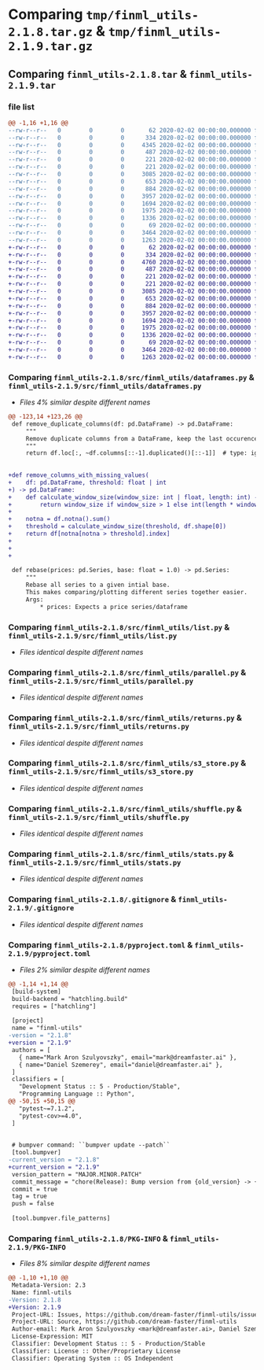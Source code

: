 # Comparing `tmp/finml_utils-2.1.8.tar.gz` & `tmp/finml_utils-2.1.9.tar.gz`

## Comparing `finml_utils-2.1.8.tar` & `finml_utils-2.1.9.tar`

### file list

```diff
@@ -1,16 +1,16 @@
--rw-r--r--   0        0        0       62 2020-02-02 00:00:00.000000 finml_utils-2.1.8/codecov.yml
--rw-r--r--   0        0        0      334 2020-02-02 00:00:00.000000 finml_utils-2.1.8/src/finml_utils/__init__.py
--rw-r--r--   0        0        0     4345 2020-02-02 00:00:00.000000 finml_utils-2.1.8/src/finml_utils/dataframes.py
--rw-r--r--   0        0        0      487 2020-02-02 00:00:00.000000 finml_utils-2.1.8/src/finml_utils/enums.py
--rw-r--r--   0        0        0      221 2020-02-02 00:00:00.000000 finml_utils-2.1.8/src/finml_utils/files.py
--rw-r--r--   0        0        0      221 2020-02-02 00:00:00.000000 finml_utils-2.1.8/src/finml_utils/introspection.py
--rw-r--r--   0        0        0     3085 2020-02-02 00:00:00.000000 finml_utils-2.1.8/src/finml_utils/list.py
--rw-r--r--   0        0        0      653 2020-02-02 00:00:00.000000 finml_utils-2.1.8/src/finml_utils/parallel.py
--rw-r--r--   0        0        0      884 2020-02-02 00:00:00.000000 finml_utils-2.1.8/src/finml_utils/returns.py
--rw-r--r--   0        0        0     3957 2020-02-02 00:00:00.000000 finml_utils-2.1.8/src/finml_utils/s3_store.py
--rw-r--r--   0        0        0     1694 2020-02-02 00:00:00.000000 finml_utils-2.1.8/src/finml_utils/shuffle.py
--rw-r--r--   0        0        0     1975 2020-02-02 00:00:00.000000 finml_utils-2.1.8/src/finml_utils/stats.py
--rw-r--r--   0        0        0     1336 2020-02-02 00:00:00.000000 finml_utils-2.1.8/.gitignore
--rw-r--r--   0        0        0       69 2020-02-02 00:00:00.000000 finml_utils-2.1.8/README.md
--rw-r--r--   0        0        0     3464 2020-02-02 00:00:00.000000 finml_utils-2.1.8/pyproject.toml
--rw-r--r--   0        0        0     1263 2020-02-02 00:00:00.000000 finml_utils-2.1.8/PKG-INFO
+-rw-r--r--   0        0        0       62 2020-02-02 00:00:00.000000 finml_utils-2.1.9/codecov.yml
+-rw-r--r--   0        0        0      334 2020-02-02 00:00:00.000000 finml_utils-2.1.9/src/finml_utils/__init__.py
+-rw-r--r--   0        0        0     4760 2020-02-02 00:00:00.000000 finml_utils-2.1.9/src/finml_utils/dataframes.py
+-rw-r--r--   0        0        0      487 2020-02-02 00:00:00.000000 finml_utils-2.1.9/src/finml_utils/enums.py
+-rw-r--r--   0        0        0      221 2020-02-02 00:00:00.000000 finml_utils-2.1.9/src/finml_utils/files.py
+-rw-r--r--   0        0        0      221 2020-02-02 00:00:00.000000 finml_utils-2.1.9/src/finml_utils/introspection.py
+-rw-r--r--   0        0        0     3085 2020-02-02 00:00:00.000000 finml_utils-2.1.9/src/finml_utils/list.py
+-rw-r--r--   0        0        0      653 2020-02-02 00:00:00.000000 finml_utils-2.1.9/src/finml_utils/parallel.py
+-rw-r--r--   0        0        0      884 2020-02-02 00:00:00.000000 finml_utils-2.1.9/src/finml_utils/returns.py
+-rw-r--r--   0        0        0     3957 2020-02-02 00:00:00.000000 finml_utils-2.1.9/src/finml_utils/s3_store.py
+-rw-r--r--   0        0        0     1694 2020-02-02 00:00:00.000000 finml_utils-2.1.9/src/finml_utils/shuffle.py
+-rw-r--r--   0        0        0     1975 2020-02-02 00:00:00.000000 finml_utils-2.1.9/src/finml_utils/stats.py
+-rw-r--r--   0        0        0     1336 2020-02-02 00:00:00.000000 finml_utils-2.1.9/.gitignore
+-rw-r--r--   0        0        0       69 2020-02-02 00:00:00.000000 finml_utils-2.1.9/README.md
+-rw-r--r--   0        0        0     3464 2020-02-02 00:00:00.000000 finml_utils-2.1.9/pyproject.toml
+-rw-r--r--   0        0        0     1263 2020-02-02 00:00:00.000000 finml_utils-2.1.9/PKG-INFO
```

### Comparing `finml_utils-2.1.8/src/finml_utils/dataframes.py` & `finml_utils-2.1.9/src/finml_utils/dataframes.py`

 * *Files 4% similar despite different names*

```diff
@@ -123,14 +123,26 @@
 def remove_duplicate_columns(df: pd.DataFrame) -> pd.DataFrame:
     """
     Remove duplicate columns from a DataFrame, keep the last occurences.
     """
     return df.loc[:, ~df.columns[::-1].duplicated()[::-1]]  # type: ignore
 
 
+def remove_columns_with_missing_values(
+    df: pd.DataFrame, threshold: float | int
+) -> pd.DataFrame:
+    def calculate_window_size(window_size: int | float, length: int) -> int:
+        return window_size if window_size > 1 else int(length * window_size)  # type: ignore
+
+    notna = df.notna().sum()
+    threshold = calculate_window_size(threshold, df.shape[0])
+    return df[notna[notna > threshold].index]
+
+
+
 
 def rebase(prices: pd.Series, base: float = 1.0) -> pd.Series:
     """
     Rebase all series to a given intial base.
     This makes comparing/plotting different series together easier.
     Args:
         * prices: Expects a price series/dataframe
```

### Comparing `finml_utils-2.1.8/src/finml_utils/list.py` & `finml_utils-2.1.9/src/finml_utils/list.py`

 * *Files identical despite different names*

### Comparing `finml_utils-2.1.8/src/finml_utils/parallel.py` & `finml_utils-2.1.9/src/finml_utils/parallel.py`

 * *Files identical despite different names*

### Comparing `finml_utils-2.1.8/src/finml_utils/returns.py` & `finml_utils-2.1.9/src/finml_utils/returns.py`

 * *Files identical despite different names*

### Comparing `finml_utils-2.1.8/src/finml_utils/s3_store.py` & `finml_utils-2.1.9/src/finml_utils/s3_store.py`

 * *Files identical despite different names*

### Comparing `finml_utils-2.1.8/src/finml_utils/shuffle.py` & `finml_utils-2.1.9/src/finml_utils/shuffle.py`

 * *Files identical despite different names*

### Comparing `finml_utils-2.1.8/src/finml_utils/stats.py` & `finml_utils-2.1.9/src/finml_utils/stats.py`

 * *Files identical despite different names*

### Comparing `finml_utils-2.1.8/.gitignore` & `finml_utils-2.1.9/.gitignore`

 * *Files identical despite different names*

### Comparing `finml_utils-2.1.8/pyproject.toml` & `finml_utils-2.1.9/pyproject.toml`

 * *Files 2% similar despite different names*

```diff
@@ -1,14 +1,14 @@
 [build-system]
 build-backend = "hatchling.build"
 requires = ["hatchling"]
 
 [project]
 name = "finml-utils"
-version = "2.1.8"
+version = "2.1.9"
 authors = [
   { name="Mark Aron Szulyovszky", email="mark@dreamfaster.ai" },
   { name="Daniel Szemerey", email="daniel@dreamfaster.ai" },
 ]
 classifiers = [
   "Development Status :: 5 - Production/Stable",
   "Programming Language :: Python",
@@ -50,15 +50,15 @@
   "pytest~=7.1.2",
   "pytest-cov>=4.0",
 ]
 
 
 # bumpver command: ``bumpver update --patch``
 [tool.bumpver]
-current_version = "2.1.8"
+current_version = "2.1.9"
 version_pattern = "MAJOR.MINOR.PATCH"
 commit_message = "chore(Release): Bump version from {old_version} -> {new_version}"
 commit = true
 tag = true
 push = false
 
 [tool.bumpver.file_patterns]
```

### Comparing `finml_utils-2.1.8/PKG-INFO` & `finml_utils-2.1.9/PKG-INFO`

 * *Files 8% similar despite different names*

```diff
@@ -1,10 +1,10 @@
 Metadata-Version: 2.3
 Name: finml-utils
-Version: 2.1.8
+Version: 2.1.9
 Project-URL: Issues, https://github.com/dream-faster/finml-utils/issues
 Project-URL: Source, https://github.com/dream-faster/finml-utils
 Author-email: Mark Aron Szulyovszky <mark@dreamfaster.ai>, Daniel Szemerey <daniel@dreamfaster.ai>
 License-Expression: MIT
 Classifier: Development Status :: 5 - Production/Stable
 Classifier: License :: Other/Proprietary License
 Classifier: Operating System :: OS Independent
```

